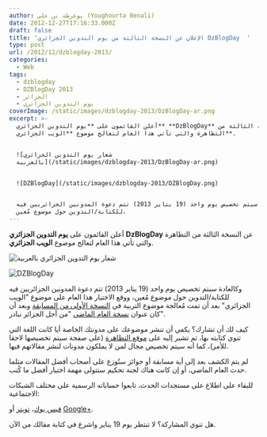 ```yaml
---
author: يوغرطة بن علي (Youghourta Benali)
date: 2012-12-27T17:16:33.000Z
draft: false
title: 'الإعلان عن النسخة الثالثة من يوم التدوين الجزائري DzBlogDay  '
type: post
url: /2012/12/dzblogday-2013/
categories:
  - Web
tags:
  - dzblogday
  - DZBlogDay 2013
  - الجزائر
  - يوم التدوين الجزائري
coverImage: /static/images/dzblogday-2013/DzBlogDay-ar.png
excerpt: >-
  أعلن القائمون على **يوم التدوين الجزائري** **DzBlogDay** عن النسخة الثالثة من
  التظاهرة والتي تأتي هذا العام لتعالج موضوع **الويب الجزائري**.


  ![شعار يوم التدوين الجزائري
  بالعربية](/static/images/dzblogday-2013/DzBlogDay-ar.png)


  ![DZBlogDay](/static/images/dzblogday-2013/DZBlogDay.png)


  وكالعادة سيتم تخصيص يوم واحد (19 يناير 2013) تتم دعوة المدونين الجزائريين فيه
  للكتابة/التدوين حول موضوع مُعين،
---
```

أعلن القائمون على **يوم التدوين الجزائري** **DzBlogDay** عن النسخة الثالثة من التظاهرة والتي تأتي هذا العام لتعالج موضوع **الويب الجزائري**.

![شعار يوم التدوين الجزائري بالعربية](/static/images/dzblogday-2013/DzBlogDay-ar.png)

![DZBlogDay](/static/images/dzblogday-2013/DZBlogDay.png)

وكالعادة سيتم تخصيص يوم واحد (19 يناير 2013) تتم دعوة المدونين الجزائريين فيه للكتابة/التدوين حول موضوع مُعين، ووقع الاختيار هذا العام على موضوع "الويب الجزائري" بعد أن تمت مُعالجة موضوع التربية في [النسخة الأولى من المسابقة](https://www.it-scoop.com/2011/01/dzblogday/) وبعد أن كان عنوان [نسخة العام الماضي](https://www.it-scoop.com/2012/01/dzblogday-2012-2/) "من أجل الجزائر نبادر".

كيف لك أن تشارك؟ يكفي أن تنشر موضوعك على مدونتك الخاصة أيا كانت اللغة التي تنوي كتابته بها، ثم تشير إليه على [موقع التظاهرة](http://dzblogday.org/) (على صفحة سيتم تخصيصها لاحقا للأمر)، كما أنه سيتم تخصيص مجال لمن لا يملكون مدونات لنشر مقالاتهم فيها.

لم يتم الكشف بعد إلى أية مسابقة أو جوائز ستُوزع على أصحاب أفضل المقالات مثلما حدث العام الماضي، أو إن كانت هناك لجنة تحكيم ستتولى مهمة اختيار أفضل ما كُتب.

للبقاء على اطلاع على مستجدات الحدث، تابعوا حساباته الرسمية على مختلف الشبكات الاجتماعية:

[فيس بوك](https://www.facebook.com/dzblogday)، [تويتر](https://twitter.com/dzblogday) أو [Google+](https://plus.google.com/112992498839702173376/posts).

هل تنوي المشاركة؟ لا تنتظر يوم 19 يناير واشرع في كتابة مقالك من الآن.
